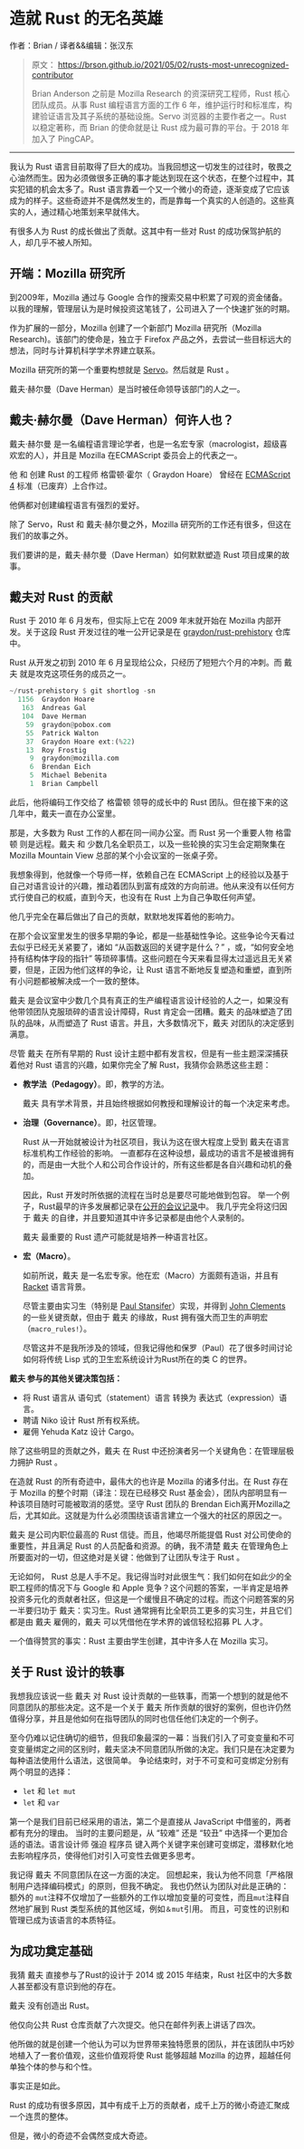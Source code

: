 # 造就 Rust 的无名英雄

作者：Brian / 译者&&编辑：张汉东

> 原文： https://brson.github.io/2021/05/02/rusts-most-unrecognized-contributor
>
> Brian Anderson 之前是 Mozilla Research 的资深研究工程师，Rust 核心团队成员。从事 Rust 编程语言方面的工作 6 年，维护运行时和标准库，构建验证语言及其子系统的基础设施。Servo 浏览器的主要作者之一。Rust 以稳定著称，而 Brian 的使命就是让 Rust 成为最可靠的平台。于 2018 年加入了 PingCAP。

---

我认为 Rust 语言目前取得了巨大的成功。当我回想这一切发生的过往时，敬畏之心油然而生。因为必须做很多正确的事才能达到现在这个状态，在整个过程中，其实犯错的机会太多了。Rust 语言靠着一个又一个微小的奇迹，逐渐变成了它应该成为的样子。这些奇迹并不是偶然发生的，而是靠每一个真实的人创造的。这些真实的人，通过精心地策划来早就伟大。

有很多人为 Rust 的成长做出了贡献。这其中有一些对 Rust 的成功保驾护航的人，却几乎不被人所知。

## 开端：Mozilla 研究所

到2009年，Mozilla 通过与 Google 合作的搜索交易中积累了可观的资金储备。以我的理解，管理层认为是时候投资这笔钱了，公司进入了一个快速扩张的时期。

作为扩展的一部分，Mozilla 创建了一个新部门 Mozilla 研究所（Mozilla Research)。该部门的使命是，独立于 Firefox 产品之外，去尝试一些目标远大的想法，同时与计算机科学学术界建立联系。

Mozilla 研究所的第一个重要构想就是 [Servo](http://venge.net/graydon/talks/intro-talk-2.pdf)。然后就是 Rust 。

戴夫·赫尔曼（Dave Herman）是当时被任命领导该部门的人之一。

## 戴夫·赫尔曼（Dave Herman）何许人也？

戴夫·赫尔曼 是一名编程语言理论学者，也是一名宏专家（macrologist，超级喜欢宏的人），并且是 Mozilla 在ECMAScript 委员会上的代表之一。 

他 和 创建 Rust 的工程师 格雷顿·霍尔（ Graydon Hoare） 曾经在 [ECMAScript 4](https://en.wikipedia.org/wiki/ECMAScript#4th_Edition_(abandoned)) 标准（已废弃）上合作过。

他俩都对创建编程语言有强烈的爱好。

除了 Servo，Rust 和 戴夫·赫尔曼之外，Mozilla 研究所的工作还有很多，但这在我们的故事之外。

我们要讲的是，戴夫·赫尔曼（Dave Herman）如何默默塑造 Rust 项目成果的故事。

## 戴夫对 Rust 的贡献

Rust 于 2010 年 6 月发布，但实际上它在 2009 年末就开始在 Mozilla 内部开发。关于这段 Rust 开发过往的唯一公开记录是在 [graydon/rust-prehistory](https://github.com/graydon/rust-prehistory) 仓库中。

Rust 从开发之初到 2010 年 6 月呈现给公众，只经历了短短六个月的冲刺。而 戴夫 就是攻克这项任务的成员之一。

```rust
~/rust-prehistory $ git shortlog -sn
  1156  Graydon Hoare
   163  Andreas Gal
   104  Dave Herman
    59  graydon@pobox.com
    55  Patrick Walton
    37  Graydon Hoare ext:(%22)
    13  Roy Frostig
     9  graydon@mozilla.com
     6  Brendan Eich
     5  Michael Bebenita
     1  Brian Campbell
```

此后，他将编码工作交给了 格雷顿 领导的成长中的 Rust 团队。但在接下来的这几年中，戴夫一直在办公室里。

那是，大多数为 Rust 工作的人都在同一间办公室。而 Rust 另一个重要人物 格雷顿 则是远程。戴夫 和 少数几名全职员工，以及一些轮换的实习生会定期聚集在Mozilla Mountain View 总部的某个小会议室的一张桌子旁。

我想象得到，他就像一个导师一样，依赖自己在 ECMAScript 上的经验以及基于自己对语言设计的兴趣，推动着团队到富有成效的方向前进。他从来没有以任何方式行使自己的权威，直到今天，也没有在 Rust 上为自己争取任何声望。

他几乎完全在幕后做出了自己的贡献，默默地发挥着他的影响力。

在那个会议室里发生的很多早期的争论，都是一些基础性争论。这些争论今天看过去似乎已经无关紧要了，诸如 “从函数返回的关键字是什么？” ，或，“如何安全地持有结构体字段的指针” 等琐碎事情。这些问题在今天来看显得太过遥远且无关紧要，但是，正因为他们这样的争论，让 Rust 语言不断地反复塑造和重塑，直到所有小问题都被解决成一个一致的整体。

戴夫 是会议室中少数几个具有真正的生产编程语言设计经验的人之一，如果没有他带领团队克服琐碎的语言设计障碍，Rust 肯定会一团糟。戴夫 的品味塑造了团队的品味，从而塑造了 Rust 语言。并且，大多数情况下，戴夫 对团队的决定感到满意。

尽管 戴夫 在所有早期的 Rust 设计主题中都有发言权，但是有一些主题深深捕获着他对 Rust 语言的兴趣，如果你完全了解 Rust，我猜你会熟悉这些主题：

- **教学法（Pedagogy）**。即，教学的方法。

    戴夫 具有学术背景，并且始终根据如何教授和理解设计的每一个决定来考虑。

- **治理（Governance）**。即，社区管理。

    Rust 从一开始就被设计为社区项目，我认为这在很大程度上受到 戴夫在语言标准机构工作经验的影响。 一直都存在这种设想，最成功的语言不是被谁拥有的，而是由一大批个人和公司合作设计的，所有这些都是各自兴趣和动机的叠加。

    因此，Rust 开发时所依据的流程在当时总是要尽可能地做到包容。 举一个例子，Rust最早的许多发展都记录在[公开的会议记录](https://github.com/rust-lang/meeting-minutes)中。 我几乎完全将这归因于 戴夫 的自律，并且要知道其中许多记录都是由他个人录制的。

    戴夫 最重要的 Rust 遗产可能就是培养一种语言社区。

- **宏（Macro）**。

    如前所说，戴夫 是一名宏专家。他在宏（Macro）方面颇有造诣，并且有 [Racket](https://racket-lang.org/) 语言背景。

    尽管主要由实习生（特别是 [Paul Stansifer](https://github.com/paulstansifer)）实现，并得到 [John Clements](https://github.com/jbclements) 的一些关键贡献，但由于 戴夫 的缘故，Rust 拥有强大而卫生的声明宏（`macro_rules!`）。

    尽管这并不是我所涉及的领域，但我记得他和保罗（Paul）花了很多时间讨论如何将传统 Lisp 式的卫生宏系统设计为Rust所在的类 C 的世界。

**戴夫 参与的其他关键决策包括：**

- 将 Rust 语言从 语句式（statement）语言 转换为 表达式（expression）语言。
- 聘请 Niko 设计 Rust 所有权系统。
- 雇佣 Yehuda Katz 设计 Cargo。

除了这些明显的贡献之外，戴夫 在 Rust 中还扮演者另一个关键角色：在管理层极力拥护 Rust 。

在造就 Rust 的所有奇迹中，最伟大的也许是 Mozilla 的诸多付出。在 Rust 存在于 Mozilla 的整个时期（译注：现在已经移交 Rust 基金会），团队内部明显有一种该项目随时可能被取消的感觉。坚守 Rust 团队的 Brendan Eich离开Mozilla之后，尤其如此。这就是为什么必须围绕该语言建立一个强大的社区的原因之一。

戴夫 是公司内职位最高的 Rust 信徒。而且，他竭尽所能提倡 Rust 对公司使命的重要性，并且满足 Rust 的人员配备和资源。的确，我不清楚 戴夫 在管理角色上所要面对的一切，但这绝对是关键：他做到了让团队专注于 Rust 。

无论如何， Rust 总是人手不足。我记得当时对此很生气：我们如何在如此少的全职工程师的情况下与 Google 和 Apple 竞争？这个问题的答案，一半肯定是培养投资多元化的贡献者社区，但这是一个缓慢且不确定的过程。而这个问题答案的另一半要归功于 戴夫：实习生。Rust 通常拥有比全职员工更多的实习生，并且它们都是由 戴夫 雇佣的，戴夫 可以凭借他在学术界的诚信轻松招募 PL 人才。

一个值得赞赏的事实：Rust 主要由学生创建，其中许多人在 Mozilla 实习。

## 关于 Rust 设计的轶事

我想我应该说一些 戴夫 对 Rust 设计贡献的一些轶事，而第一个想到的就是他不同意团队的那些决定。这不是一个关于 戴夫 所作贡献的很好的案例，但也许仍然值得分享，并且是他如何在指导团队的同时也信任他们决定的一个例子。

至今仍难以记住确切的细节，但我印象最深的一幕：当我们引入了可变变量和不可变变量绑定之间的区别时，戴夫坚决不同意团队所做的决定。我们只是在决定要为每种语法使用什么语法，这很简单。 争论结束时，对于不可变和可变绑定分别有两个明显的选择：

- `let` 和 `let mut`
- `let` 和 `var`

第一个是我们目前已经采用的语法，第二个是直接从 JavaScript 中借鉴的，两者都有充分的理由。 当时的主要问题是，从 “较难” 还是 “较丑” 中选择一个更加合适的语法。语言设计师 强迫 程序员 键入两个关键字来创建可变绑定，潜移默化地去影响程序员，使得他们对引入可变性去做更多思考。

我记得 戴夫 不同意团队在这一方面的决定。 回想起来，我认为他不同意「严格限制用户选择编码模式」的原则，但我不确定。 我也仍然认为团队对此是正确的：额外的 `mut`注释不仅增加了一些额外的工作以增加变量的可变性，而且`mut`注释自然地扩展到 Rust 类型系统的其他区域，例如`＆mut`引用。 而且，可变性的识别和管理已成为该语言的本质特征。

## 为成功奠定基础

我猜 戴夫 直接参与了Rust的设计于 2014 或 2015 年结束，Rust 社区中的大多数人甚至都没有意识到他的存在。

戴夫 没有创造出 Rust。

他仅向公共 Rust 仓库贡献了六次提交。他只在邮件列表上讲话了四次。

他所做的就是创建一个他认为可以为世界带来独特愿景的团队，并在该团队中巧妙地植入了一套价值观，这些价值观将使 Rust 能够超越 Mozilla 的边界，超越任何单独个体的参与和个性。

事实正是如此。

Rust 的成功有很多原因，其中有成千上万的贡献者，成千上万的微小奇迹汇聚成一个连贯的整体。

但是，微小的奇迹不会偶然变成大奇迹。
